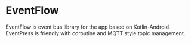 # EventFlow
EventFlow is event bus library for the app based on Kotlin-Android. EventPress is friendly with coroutine and MQTT style topic management.
